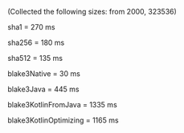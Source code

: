 (Collected the following sizes: from 2000, 323536)

sha1   = 270 ms

sha256 = 180 ms

sha512 = 135 ms

blake3Native = 30 ms   

blake3Java = 445 ms       

blake3KotlinFromJava = 1335 ms

blake3KotlinOptimizing = 1165 ms